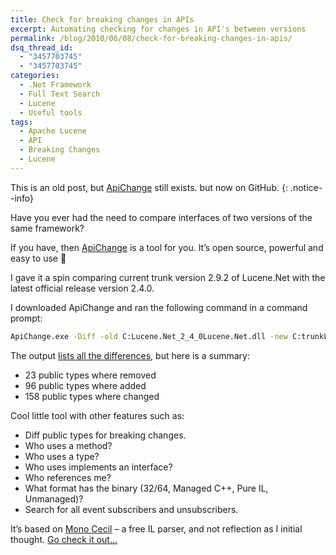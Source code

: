 ```yaml
---
title: Check for breaking changes in APIs
excerpt: Automating checking for changes in API's between versions
permalink: /blog/2010/06/08/check-for-breaking-changes-in-apis/
dsq_thread_id:
  - "3457703745"
  - "3457703745"
categories:
  - .Net Framework
  - Full Text Search
  - Lucene
  - Useful tools
tags:
  - Apache Lucene
  - API
  - Breaking Changes
  - Lucene
---
```

This is an old post, but [ApiChange](https://github.com/endjin/Endjin.ApiChange) still exists. but now on GitHub.
{: .notice--info}

Have you ever had the need to compare interfaces of two versions of the same framework?

If you have, then [ApiChange](http://apichange.codeplex.com/ "ApiChange on CodePlex") is a tool for you. It’s open source, powerful and easy to use 🙂

I gave it a spin comparing current trunk version 2.9.2 of Lucene.Net with the latest official release version 2.4.0.

I downloaded ApiChange and ran the following command in a command prompt:

```cmd
ApiChange.exe -Diff -old C:Lucene.Net_2_4_0Lucene.Net.dll -new C:trunkLucene.Net.dll
```

The output [lists all the differences](/wp-content/uploads/BreakingChangesInLucene.txt), but here is a summary:

* 23 public types where removed
* 96 public types where added
* 158 public types where changed

Cool little tool with other features such as:

* Diff public types for breaking changes.
* Who uses a method?
* Who uses a type?
* Who uses implements an interface?
* Who references me?
* What format has the binary (32/64, Managed C++, Pure IL, Unmanaged)?
* Search for all event subscribers and unsubscribers.

It’s based on [Mono Cecil](http://www.mono-project.com/Cecil "Mono Cecil's website") – a free IL parser, and not reflection as I initial thought. [Go check it out…](http://geekswithblogs.net/akraus1/archive/2010/06/03/140207.aspx "ApiChange author blog post ApiChange Is Released!")
